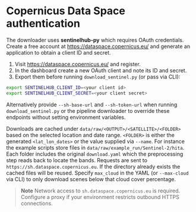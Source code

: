 # Copernicus Data Space authentication

The downloader uses **sentinelhub-py** which requires OAuth credentials.
Create a free account at <https://dataspace.copernicus.eu/> and generate an
application to obtain a client ID and secret.

1. Visit <https://dataspace.copernicus.eu/> and register.
2. In the dashboard create a new OAuth client and note its ID and secret.
3. Export them before running `download_sentinel.py` (or pass via CLI):

```bash
export SENTINELHUB_CLIENT_ID=<your client id>
export SENTINELHUB_CLIENT_SECRET=<your client secret>
```

Alternatively provide `--sh-base-url` and `--sh-token-url` when running
`download_sentinel.py` or the pipeline downloader to override these endpoints
without setting environment variables.

Downloads are cached under `data/raw/<OUTPUT>/<SATELLITE>/<FOLDER>` based on the selected
location and date range. `<FOLDER>` is either the generated `<lat_lon_dates>` or the value
supplied via `--name`. For instance the example scripts store files in
`data/raw/example_run/Sentinel-2/hita`. Each folder includes
the original `download.yaml` which the preprocessing step reads back to locate
the bands. Requests are sent to `https://sh.dataspace.copernicus.eu`. If the
directory already exists the cached files will be reused.
Specify `max_cloud` in the YAML (or `--max-cloud` via CLI) to only download
scenes below that cloud cover percentage.

> **Note**
> Network access to `sh.dataspace.copernicus.eu` is required. Configure a proxy
> if your environment restricts outbound HTTPS connections.

